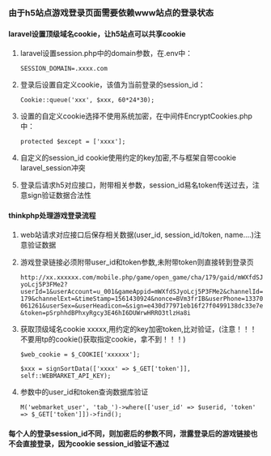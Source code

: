 ### 由于h5站点游戏登录页面需要依赖www站点的登录状态

#### laravel设置顶级域名cookie，让h5站点可以共享cookie

1. laravel设置session.php中的domain参数，在.env中：

    `SESSION_DOMAIN=.xxxx.com`
    
2. 登录后设置自定义cookie，该值为当前登录的session_id：

    `Cookie::queue('xxx', $xxx, 60*24*30);`
    
3. 设置的自定义cookie选择不使用系统加密，在中间件EncryptCookies.php中：

    `protected $except = ['xxxx'];`
    
4. 自定义的session_id cookie使用约定的key加密,不与框架自带cookie laravel_session冲突

5. 登录后请求h5对应接口，附带相关参数，session_id易名token传送过去，注意sign验证数据合法性

#### thinkphp处理游戏登录流程

1. web站请求对应接口后保存相关数据(user_id, session_id/token, name....)注意验证数据

2. 游戏登录链接必须附带user_id和token参数,未附带token则直接转到登录页

    `http://xx.xxxxxx.com/mobile.php/game/open_game/cha/179/gaid/mWXfdSJyoLcj5P3FMe2?userId=1&userAccount=u_001&gameAppid=mWXfdSJyoLcj5P3FMe2&channelId=179&channelExt=&timeStamp=1561430924&nonce=BVm3frIB&userPhone=13370061261&userSex=&userHeadicon=&sign=e430d77971eb16f27f0499138dc33e7e&token=pSrphhdBPhxyRgcy3E46hI6DUWrwHRRO3tlzHa8i`
    
3. 获取顶级域名cookie xxxxx,用约定的key加密token,比对验证，(注意！！！不要用tp的cookie()获取指定cookie，拿不到！！！)

    `$web_cookie = $_COOKIE['xxxxxx'];`
    
    `$xxx = signSortData(['xxxx' => $_GET['token']], self::WEBMARKET_API_KEY);`
    
4. 参数中的user_id和token查询数据库验证

    `M('webmarket_user', 'tab_')->where(['user_id' => $userid, 'token' => $_GET['token']])->find();`
    
#### 每个人的登录session_id不同，则加密后的参数不同，泄露登录后的游戏链接也不会直接登录，因为cookie session_id验证不通过
